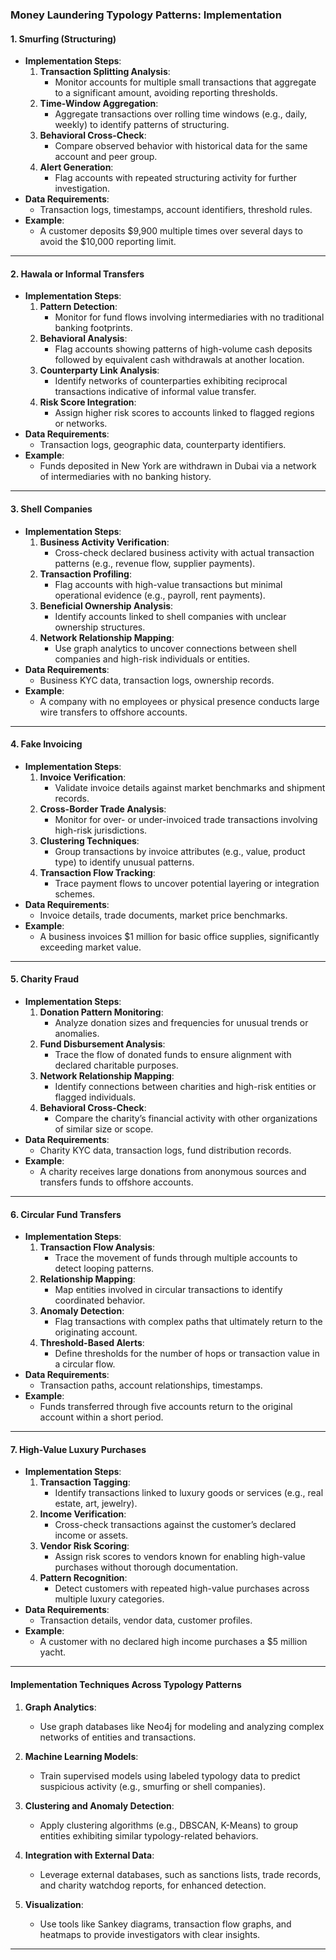 ### **Money Laundering Typology Patterns: Implementation**

#### **1. Smurfing (Structuring)**
   - **Implementation Steps**:
     1. **Transaction Splitting Analysis**:
        - Monitor accounts for multiple small transactions that aggregate to a significant amount, avoiding reporting thresholds.
     2. **Time-Window Aggregation**:
        - Aggregate transactions over rolling time windows (e.g., daily, weekly) to identify patterns of structuring.
     3. **Behavioral Cross-Check**:
        - Compare observed behavior with historical data for the same account and peer group.
     4. **Alert Generation**:
        - Flag accounts with repeated structuring activity for further investigation.
   - **Data Requirements**:
     - Transaction logs, timestamps, account identifiers, threshold rules.
   - **Example**:
     - A customer deposits $9,900 multiple times over several days to avoid the $10,000 reporting limit.

---

#### **2. Hawala or Informal Transfers**
   - **Implementation Steps**:
     1. **Pattern Detection**:
        - Monitor for fund flows involving intermediaries with no traditional banking footprints.
     2. **Behavioral Analysis**:
        - Flag accounts showing patterns of high-volume cash deposits followed by equivalent cash withdrawals at another location.
     3. **Counterparty Link Analysis**:
        - Identify networks of counterparties exhibiting reciprocal transactions indicative of informal value transfer.
     4. **Risk Score Integration**:
        - Assign higher risk scores to accounts linked to flagged regions or networks.
   - **Data Requirements**:
     - Transaction logs, geographic data, counterparty identifiers.
   - **Example**:
     - Funds deposited in New York are withdrawn in Dubai via a network of intermediaries with no banking history.

---

#### **3. Shell Companies**
   - **Implementation Steps**:
     1. **Business Activity Verification**:
        - Cross-check declared business activity with actual transaction patterns (e.g., revenue flow, supplier payments).
     2. **Transaction Profiling**:
        - Flag accounts with high-value transactions but minimal operational evidence (e.g., payroll, rent payments).
     3. **Beneficial Ownership Analysis**:
        - Identify accounts linked to shell companies with unclear ownership structures.
     4. **Network Relationship Mapping**:
        - Use graph analytics to uncover connections between shell companies and high-risk individuals or entities.
   - **Data Requirements**:
     - Business KYC data, transaction logs, ownership records.
   - **Example**:
     - A company with no employees or physical presence conducts large wire transfers to offshore accounts.

---

#### **4. Fake Invoicing**
   - **Implementation Steps**:
     1. **Invoice Verification**:
        - Validate invoice details against market benchmarks and shipment records.
     2. **Cross-Border Trade Analysis**:
        - Monitor for over- or under-invoiced trade transactions involving high-risk jurisdictions.
     3. **Clustering Techniques**:
        - Group transactions by invoice attributes (e.g., value, product type) to identify unusual patterns.
     4. **Transaction Flow Tracking**:
        - Trace payment flows to uncover potential layering or integration schemes.
   - **Data Requirements**:
     - Invoice details, trade documents, market price benchmarks.
   - **Example**:
     - A business invoices $1 million for basic office supplies, significantly exceeding market value.

---

#### **5. Charity Fraud**
   - **Implementation Steps**:
     1. **Donation Pattern Monitoring**:
        - Analyze donation sizes and frequencies for unusual trends or anomalies.
     2. **Fund Disbursement Analysis**:
        - Trace the flow of donated funds to ensure alignment with declared charitable purposes.
     3. **Network Relationship Mapping**:
        - Identify connections between charities and high-risk entities or flagged individuals.
     4. **Behavioral Cross-Check**:
        - Compare the charity’s financial activity with other organizations of similar size or scope.
   - **Data Requirements**:
     - Charity KYC data, transaction logs, fund distribution records.
   - **Example**:
     - A charity receives large donations from anonymous sources and transfers funds to offshore accounts.

---

#### **6. Circular Fund Transfers**
   - **Implementation Steps**:
     1. **Transaction Flow Analysis**:
        - Trace the movement of funds through multiple accounts to detect looping patterns.
     2. **Relationship Mapping**:
        - Map entities involved in circular transactions to identify coordinated behavior.
     3. **Anomaly Detection**:
        - Flag transactions with complex paths that ultimately return to the originating account.
     4. **Threshold-Based Alerts**:
        - Define thresholds for the number of hops or transaction value in a circular flow.
   - **Data Requirements**:
     - Transaction paths, account relationships, timestamps.
   - **Example**:
     - Funds transferred through five accounts return to the original account within a short period.

---

#### **7. High-Value Luxury Purchases**
   - **Implementation Steps**:
     1. **Transaction Tagging**:
        - Identify transactions linked to luxury goods or services (e.g., real estate, art, jewelry).
     2. **Income Verification**:
        - Cross-check transactions against the customer’s declared income or assets.
     3. **Vendor Risk Scoring**:
        - Assign risk scores to vendors known for enabling high-value purchases without thorough documentation.
     4. **Pattern Recognition**:
        - Detect customers with repeated high-value purchases across multiple luxury categories.
   - **Data Requirements**:
     - Transaction details, vendor data, customer profiles.
   - **Example**:
     - A customer with no declared high income purchases a $5 million yacht.

---

#### **Implementation Techniques Across Typology Patterns**

1. **Graph Analytics**:
   - Use graph databases like Neo4j for modeling and analyzing complex networks of entities and transactions.

2. **Machine Learning Models**:
   - Train supervised models using labeled typology data to predict suspicious activity (e.g., smurfing or shell companies).

3. **Clustering and Anomaly Detection**:
   - Apply clustering algorithms (e.g., DBSCAN, K-Means) to group entities exhibiting similar typology-related behaviors.

4. **Integration with External Data**:
   - Leverage external databases, such as sanctions lists, trade records, and charity watchdog reports, for enhanced detection.

5. **Visualization**:
   - Use tools like Sankey diagrams, transaction flow graphs, and heatmaps to provide investigators with clear insights.

---

